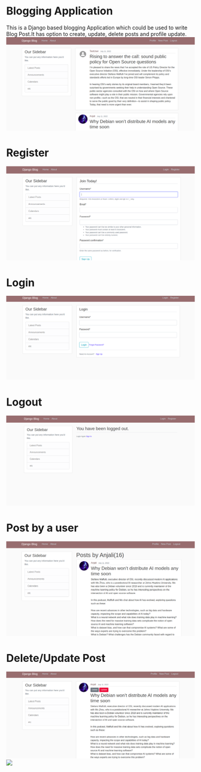 # Blogging Application
This is a Django based blogging Application which could be used to write Blog Post.It has option to create, update, delete posts and profile update. 
![](/home.png)

# Register
![](/Register.png)

# Login
![](/Login.png)

# Logout
![](/Logout.png)

# Post by a user
![](/totalpost_byuser.png)


# Delete/Update Post
![](/Delete-update.png)
![](/totalpost_byuser.jpg)

